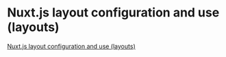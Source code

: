 # Nuxt.js layout configuration and use (layouts)
[Nuxt.js layout configuration and use (layouts)](https://aiwithcloud.com/2022/09/15/nuxt-js_layout_configuration_and_use_layouts/)